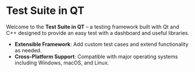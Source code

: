 # Test Suite in QT

Welcome to the **Test Suite in QT** – a testing framework built with Qt and C++ designed to provide an easy test with a dashboard and useful libraries.

- **Extensible Framework**: Add custom test cases and extend functionality as needed.
- **Cross-Platform Support**: Compatible with major operating systems including Windows, macOS, and Linux.
